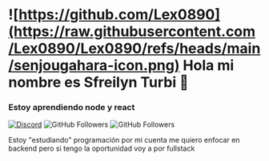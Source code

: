 # ![https://github.com/Lex0890](https://raw.githubusercontent.com/Lex0890/Lex0890/refs/heads/main/senjougahara-icon.png) Hola mi nombre es Sfreilyn Turbi 👋

### Estoy aprendiendo node y react

[![Discord](https://img.shields.io/discord/1343188325435047966?style=plastic&label=Discord&logo=discord)](https://discord.gg/k7hEwynutg)
![GitHub Followers](https://img.shields.io/github/followers/Lex0890?style=plastic)
![GitHub Followers](https://img.shields.io/github/stars/Lex0890?style=plastic)

Estoy "estudiando" programación por mi cuenta me quiero enfocar en backend pero si tengo la oportunidad voy a por fullstack
